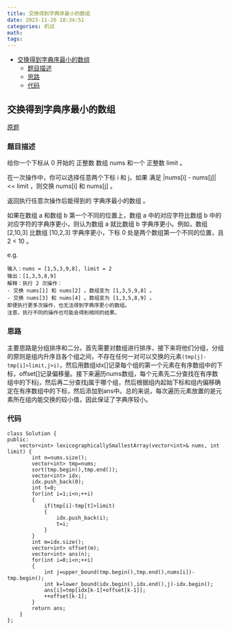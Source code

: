```yaml
---
title: 交换得到字典序最小的数组
date: 2023-11-26 18:34:51
categories: 机试
math:
tags:
---
```

<!-- TOC -->

- [交换得到字典序最小的数组](#交换得到字典序最小的数组)
    - [题目描述](#题目描述)
    - [思路](#思路)
    - [代码](#代码)

<!-- /TOC -->
## 交换得到字典序最小的数组
[原题](https://leetcode.cn/problems/make-lexicographically-smallest-array-by-swapping-elements/description/)

### 题目描述
给你一个下标从 0 开始的 正整数 数组 nums 和一个 正整数 limit 。

在一次操作中，你可以选择任意两个下标 i 和 j，如果 满足 |nums[i] - nums[j]| <= limit ，则交换 nums[i] 和 nums[j] 。

返回执行任意次操作后能得到的 字典序最小的数组 。

如果在数组 a 和数组 b 第一个不同的位置上，数组 a 中的对应字符比数组 b 中的对应字符的字典序更小，则认为数组 a 就比数组 b 字典序更小。例如，数组 [2,10,3] 比数组 [10,2,3] 字典序更小，下标 0 处是两个数组第一个不同的位置，且 2 < 10 。

e.g.
```
输入：nums = [1,5,3,9,8], limit = 2
输出：[1,3,5,8,9]
解释：执行 2 次操作：
- 交换 nums[1] 和 nums[2] 。数组变为 [1,3,5,9,8] 。
- 交换 nums[3] 和 nums[4] 。数组变为 [1,3,5,8,9] 。
即便执行更多次操作，也无法得到字典序更小的数组。
注意，执行不同的操作也可能会得到相同的结果。
```
### 思路
主要思路是分组排序和二分。首先需要对数组进行排序，接下来将他们分组，分组的原则是组内升序且各个组之间，不存在任何一对可以交换的元素`(tmp[j]-tmp[i]>limit,j>i)`，然后用数组idx[]记录每个组的第一个元素在有序数组中的下标，offset[]记录偏移量。接下来遍历nums数组，每个元素先二分查找在有序数组中的下标j，然后再二分查找j属于哪个组，然后根据组内起始下标和组内偏移确定在有序数组中的下标，然后添加到ans中。总的来说，每次遍历元素放置的是元素所在组内能交换的较小值，因此保证了字典序较小。
### 代码
```
class Solution {
public:
    vector<int> lexicographicallySmallestArray(vector<int>& nums, int limit) {
        int n=nums.size();
        vector<int> tmp=nums;
        sort(tmp.begin(),tmp.end());
        vector<int> idx;
        idx.push_back(0);
        int t=0;
        for(int i=1;i<n;++i)
        {
            if(tmp[i]-tmp[t]>limit)
            {
                idx.push_back(i);
                t=i;
            }
        }
        int m=idx.size();
        vector<int> offset(m);
        vector<int> ans(n);
        for(int i=0;i<n;++i)
        {
            int j=upper_bound(tmp.begin(),tmp.end(),nums[i])-tmp.begin();
            int k=lower_bound(idx.begin(),idx.end(),j)-idx.begin();
            ans[i]=tmp[idx[k-1]+offset[k-1]];
            ++offset[k-1];
        }
        return ans;
    }
};
```